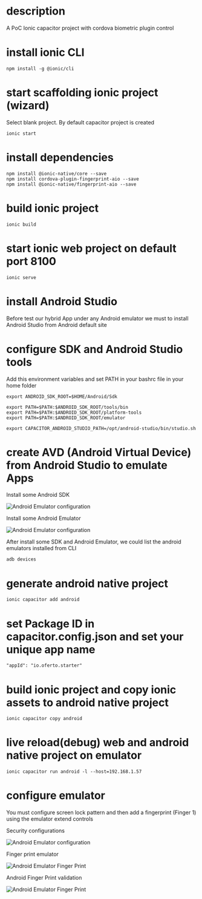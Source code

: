 # description
A PoC Ionic capacitor project with cordova biometric plugin control

# install ionic CLI
```shell
npm install -g @ionic/cli
```

# start scaffolding ionic project (wizard)
Select blank project. By default capacitor project is created

```shell
ionic start
```

# install dependencies
```shell
npm install @ionic-native/core --save
npm install cordova-plugin-fingerprint-aio --save
npm install @ionic-native/fingerprint-aio --save
```

# build ionic project
```shell
ionic build
```

# start ionic web project on default port 8100
```shell
ionic serve
```

# install Android Studio
Before test our hybrid App under any Android emulator we must to install Android Studio from Android default site

# configure SDK and Android Studio tools
Add this environment variables and set PATH in your bashrc file in your home folder
```shell
export ANDROID_SDK_ROOT=$HOME/Android/Sdk

export PATH=$PATH:$ANDROID_SDK_ROOT/tools/bin
export PATH=$PATH:$ANDROID_SDK_ROOT/platform-tools
export PATH=$PATH:$ANDROID_SDK_ROOT/emulator

export CAPACITOR_ANDROID_STUDIO_PATH=/opt/android-studio/bin/studio.sh
```

# create AVD (Android Virtual Device) from Android Studio to emulate Apps
Install some Android SDK

![Android Emulator configuration](/images/Android_SDK.png)

Install some Android Emulator

![Android Emulator configuration](/images/Android_Emulators.png)

After install some SDK and Android Emulator, we could list the android emulators installed from CLI

```shell
adb devices
```

# generate android native project
```shell
ionic capacitor add android
```

# set Package ID in capacitor.config.json and set your unique app name
```shell
"appId": "io.oferto.starter"
```

# build ionic project and copy ionic assets to android native project
```shell
ionic capacitor copy android
```

# live reload(debug) web and android native project on emulator 
```shell
ionic capacitor run android -l --host=192.168.1.57
```

# configure emulator
You must configure screen lock pattern and then add a fingerprint (Finger 1) using the emulator extend controls

Security configurations

![Android Emulator configuration](/images/phone_config.png)


Finger print emulator

![Android Emulator Finger Print](/images/Finger_Print.png)

Android Finger Print validation

![Android Emulator Finger Print](/images/Android_Validation.png)